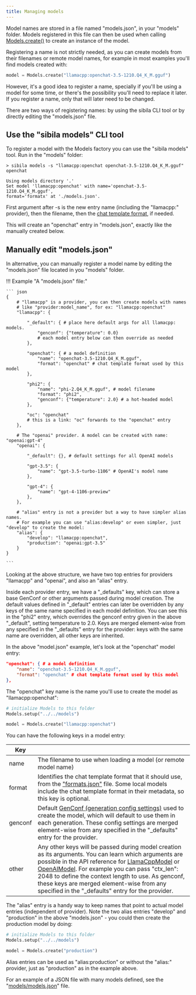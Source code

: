 ```yaml
---
title: Managing models
---
```


Model names are stored in a file named "models.json", in your "models" folder. Models registered in this file can then be used when calling [Models.create()](../api-reference/models.md#sibila.Models.create) to create an instance of the model.

Registering a name is not strictly needed, as you can create models from their filenames or remote model names, for example in most examples you'll find models created with:

``` python
model = Models.create("llamacpp:openchat-3.5-1210.Q4_K_M.gguf")
```

However, it's a good idea to register a name, specially if you'll be using a model for some time, or there's the possibility you'll need to replace it later. If you register a name, only that will later need to be changed.

There are two ways of registering names: by using the sibila CLI tool or by directly editing the "models.json" file.

##  Use the "sibila models" CLI tool

To register a model with the Models factory you can use the "sibila models" tool. Run in the "models" folder:

```
> sibila models -s "llamacpp:openchat openchat-3.5-1210.Q4_K_M.gguf" openchat

Using models directory '.'
Set model 'llamacpp:openchat' with name='openchat-3.5-1210.Q4_K_M.gguf', 
format='formatx' at './models.json'.
```

First argument after -s is the new entry name (including the "llamacpp:" provider), then the filename, then the [chat template format](setup_format.md), if needed.

This will create an "openchat" entry in "models.json", exactly like the manually created below.


## Manually edit "models.json"

In alternative, you can manually register a model name by editing the "models.json" file located in you "models" folder.

!!! Example "A "models.json" file:"

    ``` json
    {
        # "llamacpp" is a provider, you can then create models with names 
        # like "provider:model_name", for ex: "llamacpp:openchat"
        "llamacpp": { 

            "_default": { # place here default args for all llamacpp: models.
                "genconf": {"temperature": 0.0}
                # each model entry below can then override as needed
            },
            
            "openchat": { # a model definition
                "name": "openchat-3.5-1210.Q4_K_M.gguf",
                "format": "openchat" # chat template format used by this model
            },

            "phi2": {
                "name": "phi-2.Q4_K_M.gguf", # model filename
                "format": "phi2",
                "genconf": {"temperature": 2.0} # a hot-headed model
            },

            "oc": "openchat" 
            # this is a link: "oc" forwards to the "openchat" entry
        },

        # The "openai" provider. A model can be created with name: "openai:gpt-4"
        "openai": { 

            "_default": {}, # default settings for all OpenAI models
            
            "gpt-3.5": {
                "name": "gpt-3.5-turbo-1106" # OpenAI's model name
            },

            "gpt-4": {
                "name": "gpt-4-1106-preview"
            },
        },

        # "alias" entry is not a provider but a way to have simpler alias names.
        # For example you can use "alias:develop" or even simpler, just "develop" to create the model:
        "alias": { 
            "develop": "llamacpp:openchat",
            "production": "openai:gpt-3.5"
        }
    }

    ```

Looking at the above structure, we have two top entries for providers "llamacpp" and "openai", and also an "alias" entry.

Inside each provider entry, we have a "_defaults" key, which can store a base GenConf or other arguments passed during model creation. The default values defined in "_default" entries can later be overridden by any keys of the same name specified in each model definition. You can see this in the "phi2" entry, which overrides the genconf entry given in the above "_default", setting temperature to 2.0. 
Keys are merged element-wise from any specified in the "_defaults" entry for the provider: keys with the same name are overridden, all other keys are inherited.


In the above "model.json" example, let's look at the "openchat" model entry:

``` json
"openchat": { # a model definition
    "name": "openchat-3.5-1210.Q4_K_M.gguf",
    "format": "openchat" # chat template format used by this model
},
```

The "openchat" key name is the name you'll use to create the model as "llamacpp:openchat":

``` py
# initialize Models to this folder
Models.setup("../../models")

model = Models.create("llamacpp:openchat")
```

You can have the following keys in a model entry:

| Key | |
|-----|-|
| name | The filename to use when loading a model (or remote model name) |
| format | Identifies the chat template format that it should use, from the ["formats.json"](formats_json.md) file. Some local models include the chat template format in their metadata, so this key is optional. |
| genconf | Default [GenConf (generation config settings)](../api-reference/generation.md#sibila.GenConf) used to create the model, which will default to use them in each generation. These config settings are merged element-wise from any specified in the "_defaults" entry for the provider. |
| other | Any other keys will be passed during model creation as its arguments. You can learn which arguments are possible in the API reference for [LlamaCppModel](../api-reference/local_model.md#sibila.LlamaCppModel) or [OpenAIModel](../api-reference/remote_model.md#sibila.OpenAIModel). For example you can pass "ctx_len": 2048 to define the context length to use. As genconf, these keys are merged element-wise from any specified in the "_defaults" entry for the provider. |

<!-- add links to LlamaCppModel and OpenAI API ref -->


The "alias" entry is a handy way to keep names that point to actual model entries (independent of provider). Note the two alias entries "develop" and "production" in the above "models.json" - you could then create the production model by doing:

``` python
# initialize Models to this folder
Models.setup("../../models")

model = Models.create("production")
```
Alias entries can be used as "alias:production" or without the "alias:" provider, just as "production" as in the example above.

For an example of a JSON file with many models defined, see the "[models/models.json](https://github.com/jndiogo/sibila/blob/main/models/models.json)" file.
